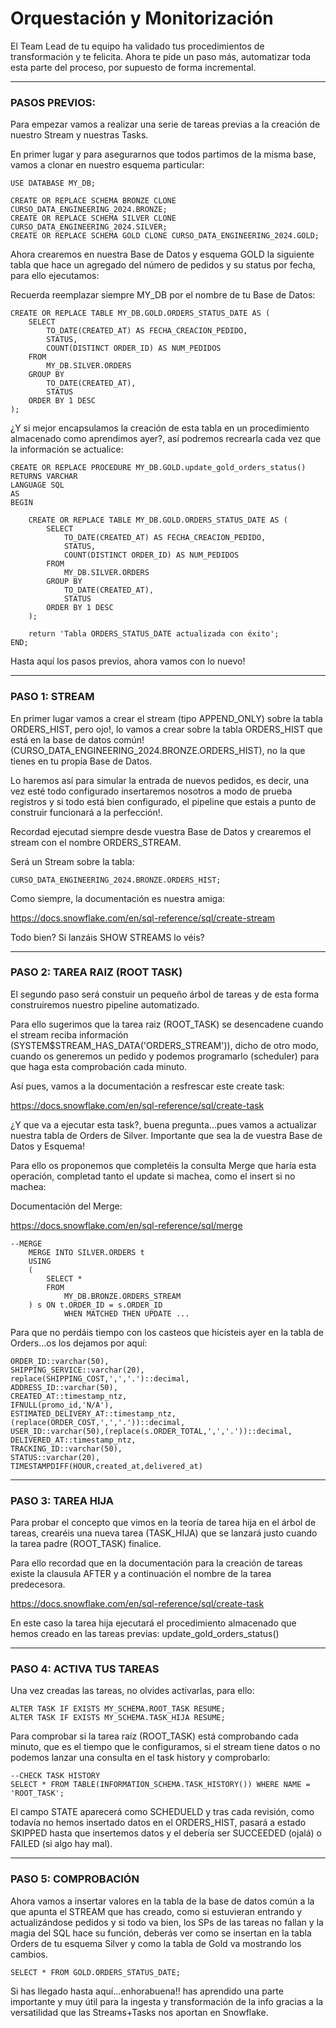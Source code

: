 # Orquestación y Monitorización

El Team Lead de tu equipo ha validado tus procedimientos de transformación y te felicita. Ahora te pide un paso más, automatizar toda esta parte del proceso, por supuesto de forma incremental.

-------------------------------------------------------------------------------------------------------------------------------------------------------------------

### PASOS PREVIOS: 

Para empezar vamos a realizar una serie de tareas previas a la creación de nuestro Stream y nuestras Tasks.

En primer lugar y para asegurarnos que todos partimos de la misma base, vamos a clonar en nuestro esquema particular:
```
USE DATABASE MY_DB;
    
CREATE OR REPLACE SCHEMA BRONZE CLONE CURSO_DATA_ENGINEERING_2024.BRONZE;
CREATE OR REPLACE SCHEMA SILVER CLONE CURSO_DATA_ENGINEERING_2024.SILVER;
CREATE OR REPLACE SCHEMA GOLD CLONE CURSO_DATA_ENGINEERING_2024.GOLD;
```

Ahora crearemos en nuestra Base de Datos y esquema GOLD la siguiente tabla que hace un agregado del número de pedidos y su status por fecha, para ello ejecutamos:

Recuerda reemplazar siempre MY_DB por el nombre de tu Base de Datos:
```
CREATE OR REPLACE TABLE MY_DB.GOLD.ORDERS_STATUS_DATE AS (
    SELECT 
        TO_DATE(CREATED_AT) AS FECHA_CREACION_PEDIDO,
        STATUS,
        COUNT(DISTINCT ORDER_ID) AS NUM_PEDIDOS
    FROM 
        MY_DB.SILVER.ORDERS 
    GROUP BY    
        TO_DATE(CREATED_AT),
        STATUS
    ORDER BY 1 DESC
);
```

¿Y si mejor encapsulamos la creación de esta tabla en un procedimiento almacenado como aprendimos ayer?, así podremos recrearla cada vez que la información se actualice:

```
CREATE OR REPLACE PROCEDURE MY_DB.GOLD.update_gold_orders_status()
RETURNS VARCHAR
LANGUAGE SQL
AS
BEGIN

    CREATE OR REPLACE TABLE MY_DB.GOLD.ORDERS_STATUS_DATE AS (
        SELECT 
            TO_DATE(CREATED_AT) AS FECHA_CREACION_PEDIDO,
            STATUS,
            COUNT(DISTINCT ORDER_ID) AS NUM_PEDIDOS
        FROM 
            MY_DB.SILVER.ORDERS
        GROUP BY    
            TO_DATE(CREATED_AT),
            STATUS
        ORDER BY 1 DESC
    );

    return 'Tabla ORDERS_STATUS_DATE actualizada con éxito';
END;
```

Hasta aquí los pasos previos, ahora vamos con lo nuevo!

-------------------------------------------------------------------------------------------------------------------------------------------------------------------

### PASO 1: STREAM

En primer lugar vamos a crear el stream (tipo APPEND_ONLY) sobre la tabla ORDERS_HIST, pero ojo!, lo vamos a crear sobre la tabla ORDERS_HIST que está en la base de datos común! (CURSO_DATA_ENGINEERING_2024.BRONZE.ORDERS_HIST), no la que tienes en tu propia Base de Datos.

Lo haremos así para simular la entrada de nuevos pedidos, es decir, una vez esté todo configurado insertaremos nosotros a modo de prueba registros y si todo está bien configurado, el pipeline que estais a punto de construir funcionará a la perfección!.

Recordad ejecutad siempre desde vuestra Base de Datos y crearemos el stream con el nombre ORDERS_STREAM.

Será un Stream sobre la tabla:
```
CURSO_DATA_ENGINEERING_2024.BRONZE.ORDERS_HIST;
```

Como siempre, la documentación es nuestra amiga:

https://docs.snowflake.com/en/sql-reference/sql/create-stream

Todo bien? Si lanzáis SHOW STREAMS lo véis?

-------------------------------------------------------------------------------------------------------------------------------------------------------------------

### PASO 2: TAREA RAIZ (ROOT TASK)

El segundo paso será constuir un pequeño árbol de tareas y de esta forma construiremos nuestro pipeline automatizado.

Para ello sugerimos que la tarea raiz (ROOT_TASK) se desencadene cuando el stream reciba información (SYSTEM$STREAM_HAS_DATA('ORDERS_STREAM')), dicho de otro modo, cuando os generemos un pedido y podemos programarlo (scheduler) para que haga esta comprobación cada minuto.

Así pues, vamos a la documentación a resfrescar este create task:

https://docs.snowflake.com/en/sql-reference/sql/create-task

¿Y que va a ejecutar esta task?, buena pregunta...pues vamos a actualizar nuestra tabla de Orders de Silver. Importante que sea la de vuestra Base de Datos y Esquema!

Para ello os proponemos que completéis la consulta Merge que haría esta operación, completad tanto el update si machea, como el insert si no machea:

Documentación del Merge:

https://docs.snowflake.com/en/sql-reference/sql/merge

```
--MERGE
    MERGE INTO SILVER.ORDERS t
    USING 
    (
        SELECT *
        FROM
            MY_DB.BRONZE.ORDERS_STREAM 
    ) s ON t.ORDER_ID = s.ORDER_ID
            WHEN MATCHED THEN UPDATE ...
```

Para que no perdáis tiempo con los casteos que hicísteis ayer en la tabla de Orders...os los dejamos por aquí:
```
ORDER_ID::varchar(50),
SHIPPING_SERVICE::varchar(20),
replace(SHIPPING_COST,',','.')::decimal,
ADDRESS_ID::varchar(50),
CREATED_AT::timestamp_ntz,
IFNULL(promo_id,'N/A'),
ESTIMATED_DELIVERY_AT::timestamp_ntz,
(replace(ORDER_COST,',','.'))::decimal,
USER_ID::varchar(50),(replace(s.ORDER_TOTAL,',','.'))::decimal,
DELIVERED_AT::timestamp_ntz,
TRACKING_ID::varchar(50),
STATUS::varchar(20),
TIMESTAMPDIFF(HOUR,created_at,delivered_at)
```

-------------------------------------------------------------------------------------------------------------------------------------------------------------------

### PASO 3: TAREA HIJA

Para probar el concepto que vimos en la teoría de tarea hija en el árbol de tareas, crearéis una nueva tarea (TASK_HIJA) que se lanzará justo cuando la tarea padre (ROOT_TASK) finalice.

Para ello recordad que en la documentación para la creación de tareas existe la clausula AFTER y a continuación el nombre de la tarea predecesora.

https://docs.snowflake.com/en/sql-reference/sql/create-task

En este caso la tarea hija ejecutará el procedimiento almacenado que hemos creado en las tareas previas:
update_gold_orders_status()


-------------------------------------------------------------------------------------------------------------------------------------------------------------------

### PASO 4: ACTIVA TUS TAREAS

Una vez creadas las tareas, no olvides activarlas, para ello:
```
ALTER TASK IF EXISTS MY_SCHEMA.ROOT_TASK RESUME;
ALTER TASK IF EXISTS MY_SCHEMA.TASK_HIJA RESUME;
```

Para comprobar si la tarea raíz (ROOT_TASK) está comprobando cada minuto, que es el tiempo que le configuramos, si el stream tiene datos o no podemos lanzar una consulta en el task history y comprobarlo:

```
--CHECK TASK HISTORY
SELECT * FROM TABLE(INFORMATION_SCHEMA.TASK_HISTORY()) WHERE NAME = 'ROOT_TASK';
```

El campo STATE aparecerá como SCHEDUELD y tras cada revisión, como todavía no hemos insertado datos en el ORDERS_HIST, pasará a estado SKIPPED hasta que insertemos datos y el debería ser SUCCEEDED (ojalá) o FAILED (si algo hay mal).

-------------------------------------------------------------------------------------------------------------------------------------------------------------------

### PASO 5: COMPROBACIÓN

Ahora vamos a insertar valores en la tabla de la base de datos común a la que apunta el STREAM que has creado, como si estuvieran entrando y actualizándose pedidos y si todo va bien, los SPs de las tareas no fallan y la magia del SQL hace su función, deberás ver como se insertan en la tabla Orders de tu esquema Silver y como la tabla de Gold va mostrando los cambios.
```
SELECT * FROM GOLD.ORDERS_STATUS_DATE;
```
Si has llegado hasta aquí...enhorabuena!! has aprendido una parte importante y muy útil para la ingesta y transformación de la info gracias a la versatilidad que las Streams+Tasks nos aportan en Snowflake.
